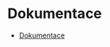 # __Dokumentace__

- [Dokumentace](https://is-stag.zcu.cz/napoveda/web-services/ws_prihlasovani.html)

